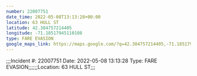 ```yaml
---
number: 22007751
date_time: 2022-05-08T13:13:28+00:00
location: 63 HULL ST
latitude: 42.384757214405
longitude: -71.18517945110108
type: FARE EVASION
google_maps_link: https://maps.google.com/?q=42.384757214405,-71.18517945110108
---
```


;;;Incident #: 22007751   Date: 2022-05-08 13:13:28   Type: FARE EVASION;;;;;;Location: 63 HULL ST;;;
